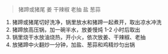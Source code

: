 > 猪蹄或猪尾 姜 干辣椒 老抽 盐 葱蒜

1. 猪蹄或猪尾切好洗净，锅里放水和猪蹄一起煮开，取出凉水冲洗
2. 猪蹄放高压锅，加一碗半水，放姜慢炖 1-2 小时后取出
3. 锅里烧干水放油烧热，开小火，依次放姜、干辣椒、老抽
4. 放猪蹄中火翻炒一分钟，加盐、葱蒜和鸡精炒匀出锅